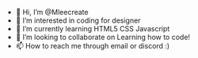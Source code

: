 - 👋 Hi, I’m @Mleecreate
- 👀 I’m interested in coding for designer
- 🌱 I’m currently learning HTML5 CSS Javascript
- 💞️ I’m looking to collaborate on Learning how to code!
- 📫 How to reach me through email or discord :)

<!---
Mleecreate/Mleecreate is a ✨ special ✨ repository because its `README.md` (this file) appears on your GitHub profile.
You can click the Preview link to take a look at your changes.
--->
